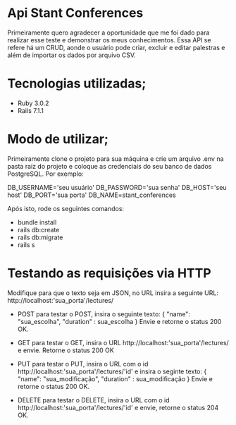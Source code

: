 <h1>Api Stant Conferences</h1>

Primeiramente quero agradecer a oportunidade que me foi dado para realizar esse teste e demonstrar os meus conhecimentos. Essa API se refere há um CRUD, aonde o usuário pode criar, excluir e editar palestras e além de importar os dados por arquivo CSV.

<h1>Tecnologias utilizadas;</h1>

- Ruby 3.0.2
- Rails 7.1.1 

<h1>Modo de utilizar;</h1>

Primeiramente clone o projeto para sua máquina e crie um arquivo .env na pasta raiz do projeto e coloque as credenciais do seu banco de dados PostgreSQL. Por exemplo:

DB_USERNAME='seu usuário'
DB_PASSWORD='sua senha'
DB_HOST='seu host'
DB_PORT='sua porta'
DB_NAME=stant_conferences

Após isto, rode os seguintes comandos:

- bundle install
- rails db:create
- rails db:migrate
- rails s

<h1>Testando as requisições via HTTP</h1>

Modifique para que o texto seja em JSON, no URL insira a seguinte URL: http://localhost:'sua_porta'/lectures/

- POST
para testar o POST, insira o seguinte texto:
{
	"name": "sua_escolha",
	"duration" : sua_escolha
}
Envie e retorne o status 200 OK.

- GET
para testar o GET, insira o URL http://localhost:'sua_porta'/lectures/ e envie. Retorne o status 200 OK

- PUT
para testar o PUT, insira o URL com o id http://localhost:'sua_porta'/lectures/'id' e insira o seginte texto:
{
	"name": "sua_modificação",
	"duration" : sua_modificação
}
Envie e retorne o status 200 OK.

- DELETE 
para testar o DELETE, insira o URL com o id http://localhost:'sua_porta'/lectures/'id' e envie, retorne o status 204 OK.
